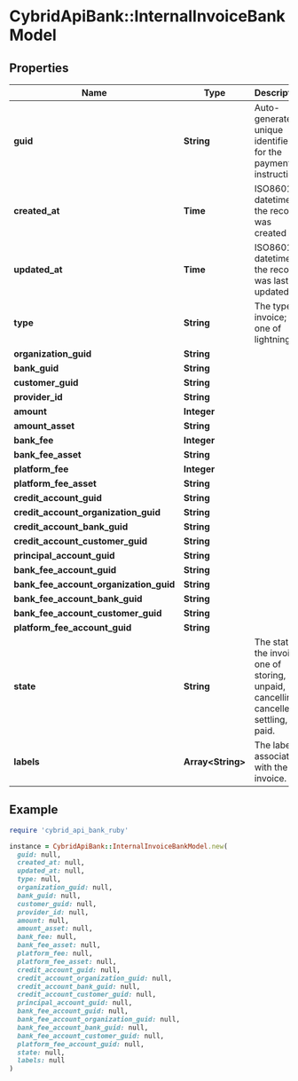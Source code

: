 # CybridApiBank::InternalInvoiceBankModel

## Properties

| Name | Type | Description | Notes |
| ---- | ---- | ----------- | ----- |
| **guid** | **String** | Auto-generated unique identifier for the payment instruction. | [optional] |
| **created_at** | **Time** | ISO8601 datetime the record was created at. | [optional] |
| **updated_at** | **Time** | ISO8601 datetime the record was last updated at. | [optional] |
| **type** | **String** | The type of invoice; one of lightning. | [optional] |
| **organization_guid** | **String** |  | [optional] |
| **bank_guid** | **String** |  | [optional] |
| **customer_guid** | **String** |  | [optional] |
| **provider_id** | **String** |  | [optional] |
| **amount** | **Integer** |  | [optional] |
| **amount_asset** | **String** |  | [optional] |
| **bank_fee** | **Integer** |  | [optional] |
| **bank_fee_asset** | **String** |  | [optional] |
| **platform_fee** | **Integer** |  | [optional] |
| **platform_fee_asset** | **String** |  | [optional] |
| **credit_account_guid** | **String** |  | [optional] |
| **credit_account_organization_guid** | **String** |  | [optional] |
| **credit_account_bank_guid** | **String** |  | [optional] |
| **credit_account_customer_guid** | **String** |  | [optional] |
| **principal_account_guid** | **String** |  | [optional] |
| **bank_fee_account_guid** | **String** |  | [optional] |
| **bank_fee_account_organization_guid** | **String** |  | [optional] |
| **bank_fee_account_bank_guid** | **String** |  | [optional] |
| **bank_fee_account_customer_guid** | **String** |  | [optional] |
| **platform_fee_account_guid** | **String** |  | [optional] |
| **state** | **String** | The state of the invoice; one of storing, unpaid, cancelling, cancelled, settling, or paid. | [optional] |
| **labels** | **Array&lt;String&gt;** | The labels associated with the invoice. | [optional] |

## Example

```ruby
require 'cybrid_api_bank_ruby'

instance = CybridApiBank::InternalInvoiceBankModel.new(
  guid: null,
  created_at: null,
  updated_at: null,
  type: null,
  organization_guid: null,
  bank_guid: null,
  customer_guid: null,
  provider_id: null,
  amount: null,
  amount_asset: null,
  bank_fee: null,
  bank_fee_asset: null,
  platform_fee: null,
  platform_fee_asset: null,
  credit_account_guid: null,
  credit_account_organization_guid: null,
  credit_account_bank_guid: null,
  credit_account_customer_guid: null,
  principal_account_guid: null,
  bank_fee_account_guid: null,
  bank_fee_account_organization_guid: null,
  bank_fee_account_bank_guid: null,
  bank_fee_account_customer_guid: null,
  platform_fee_account_guid: null,
  state: null,
  labels: null
)
```

